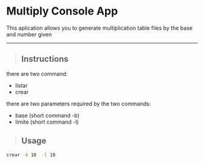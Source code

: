 # Multiply Console App

This aplication allows you to generate  multiplication table files by the base and number given

------------

>## Instructions 
there are two command: 

  - listar
  - crear

there are two parameters required by the two commands:

 - base (short command -b) 
 - limite (short command -l)

>## Usage
```bash
crear -b 10  -l 10
```




